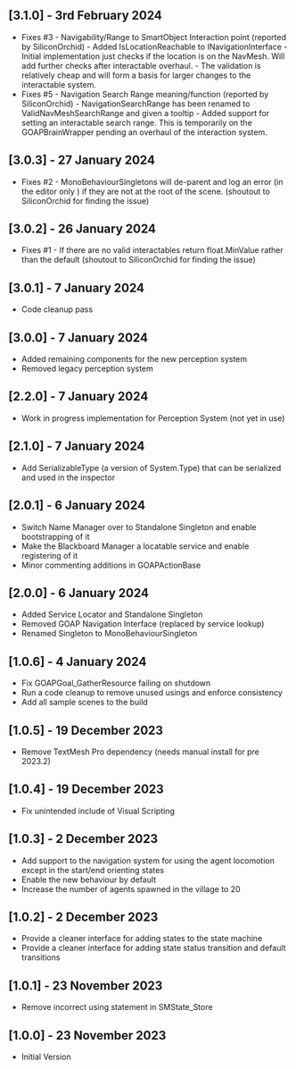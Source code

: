 ## [3.1.0] - 3rd February 2024
 - Fixes #3 - Navigability/Range to SmartObject Interaction point (reported by SiliconOrchid)
	        - Added IsLocationReachable to INavigationInterface
	        - Initial implementation just checks if the location is on the NavMesh. Will add further checks after interactable overhaul.
	        - The validation is relatively cheap and will form a basis for larger changes to the interactable system.
 - Fixes #5 - Navigation Search Range meaning/function (reported by SiliconOrchid)
	        - NavigationSearchRange has been renamed to ValidNavMeshSearchRange and given a tooltip
	        - Added support for setting an interactable search range. This is temporarily on the GOAPBrainWrapper pending an overhaul of the interaction system.

## [3.0.3] - 27 January 2024
 - Fixes #2 - MonoBehaviourSingletons will de-parent and log an error (in the editor only ) if they are not at the root of the scene. (shoutout to SiliconOrchid for finding the issue)

## [3.0.2] - 26 January 2024
 - Fixes #1 - If there are no valid interactables return float.MinValue rather than the default (shoutout to SiliconOrchid for finding the issue)

## [3.0.1] - 7 January 2024
 - Code cleanup pass

## [3.0.0] - 7 January 2024
 - Added remaining components for the new perception system
 - Removed legacy perception system

## [2.2.0] - 7 January 2024
 - Work in progress implementation for Perception System (not yet in use)

## [2.1.0] - 7 January 2024
 - Add SerializableType (a version of System.Type) that can be serialized and used in the inspector

## [2.0.1] - 6 January 2024
 - Switch Name Manager over to Standalone Singleton and enable bootstrapping of it
 - Make the Blackboard Manager a locatable service and enable registering of it
 - Minor commenting additions in GOAPActionBase

## [2.0.0] - 6 January 2024
 - Added Service Locator and Standalone Singleton
 - Removed GOAP Navigation Interface (replaced by service lookup)
 - Renamed Singleton to MonoBehaviourSingleton

## [1.0.6] - 4 January 2024
 - Fix GOAPGoal_GatherResource failing on shutdown
 - Run a code cleanup to remove unused usings and enforce consistency
 - Add all sample scenes to the build

## [1.0.5] - 19 December 2023
 - Remove TextMesh Pro dependency (needs manual install for pre 2023.2)

## [1.0.4] - 19 December 2023
 - Fix unintended include of Visual Scripting

## [1.0.3] - 2 December 2023
 - Add support to the navigation system for using the agent locomotion except in the start/end orienting states
 - Enable the new behaviour by default
 - Increase the number of agents spawned in the village to 20

## [1.0.2] - 2 December 2023
 - Provide a cleaner interface for adding states to the state machine
 - Provide a cleaner interface for adding state status transition and default transitions

## [1.0.1] - 23 November 2023
 - Remove incorrect using statement in SMState_Store

## [1.0.0] - 23 November 2023
 - Initial Version